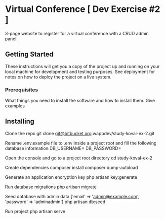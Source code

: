 # Virtual Conference [ Dev Exercise #2 ] 

3-page website to register for a virtual conference with a CRUD admin panel. 

## Getting Started
These instructions will get you a copy of the project up and running on your local machine for development and testing purposes. See deployment for notes on how to deploy the project on a live system.

### Prerequisites
What things you need to install the software and how to install them.
Give examples

## Installing
Clone the repo
git clone git@bitbucket.org:wappdev/study-koval-ex-2.git

Rename .env.example file to .env inside a project root and fill the following database information 
DB_USERNAME= 
DB_PASSWORD= 

Open the console and go to a project root directory
cd study-koval-ex-2

Create dependencies
composer install
composer dump-autoload

Generate an application encryption key 
php artisan key:generate

Run database migrations 
php artisan migrate

Seed database with admin data ['email' => 'admin@example.com', 'password' => 'adminadmin']
php artisan db:seed

Run project
php artisan serve
